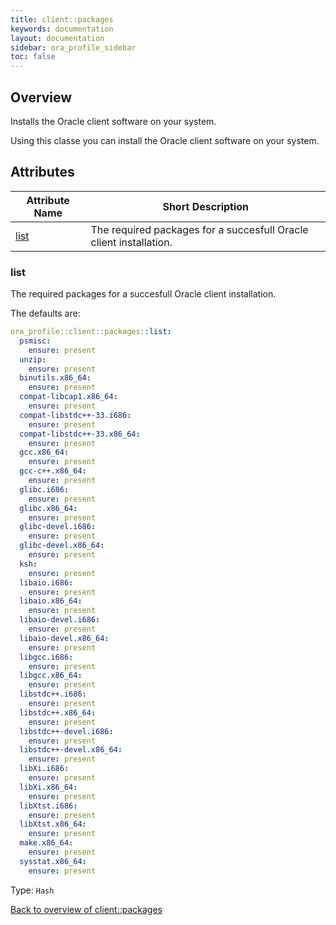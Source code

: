 ```yaml
---
title: client::packages
keywords: documentation
layout: documentation
sidebar: ora_profile_sidebar
toc: false
---
```

## Overview

Installs the Oracle client software on your system.

Using this classe you can install the Oracle client software on your system.




## Attributes



Attribute Name                 | Short Description                                                  |
------------------------------ | ------------------------------------------------------------------ |
[list](#client::packages_list) | The required packages for a succesfull Oracle client installation. |




### list<a name='client::packages_list'>

The required packages for a succesfull Oracle client installation.

The defaults are:

```yaml
ora_profile::client::packages::list:
  psmisc:
    ensure: present
  unzip:
    ensure: present
  binutils.x86_64:
    ensure: present
  compat-libcap1.x86_64:
    ensure: present
  compat-libstdc++-33.i686:
    ensure: present
  compat-libstdc++-33.x86_64:
    ensure: present
  gcc.x86_64:
    ensure: present
  gcc-c++.x86_64:
    ensure: present
  glibc.i686:
    ensure: present
  glibc.x86_64:
    ensure: present
  glibc-devel.i686:
    ensure: present
  glibc-devel.x86_64:
    ensure: present
  ksh:
    ensure: present
  libaio.i686:
    ensure: present
  libaio.x86_64:
    ensure: present
  libaio-devel.i686:
    ensure: present
  libaio-devel.x86_64:
    ensure: present
  libgcc.i686:
    ensure: present
  libgcc.x86_64:
    ensure: present
  libstdc++.i686:
    ensure: present
  libstdc++.x86_64:
    ensure: present
  libstdc++-devel.i686:
    ensure: present
  libstdc++-devel.x86_64:
    ensure: present
  libXi.i686:
    ensure: present
  libXi.x86_64:
    ensure: present
  libXtst.i686:
    ensure: present
  libXtst.x86_64:
    ensure: present
  make.x86_64:
    ensure: present
  sysstat.x86_64:
    ensure: present
```
Type: `Hash`


[Back to overview of client::packages](#attributes)
